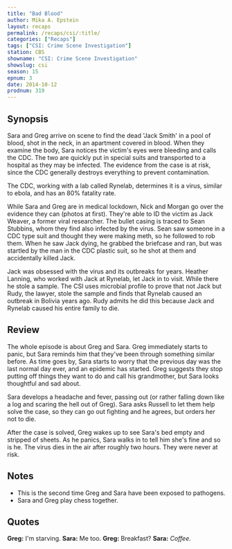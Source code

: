```yaml
---
title: "Bad Blood"
author: Mika A. Epstein
layout: recaps
permalink: /recaps/csi/:title/
categories: ["Recaps"]
tags: ["CSI: Crime Scene Investigation"]
station: CBS
showname: "CSI: Crime Scene Investigation"
showslug: csi
season: 15
epnum: 3
date: 2014-10-12
prodnum: 319
---
```


## Synopsis

Sara and Greg arrive on scene to find the dead 'Jack Smith' in a pool of blood, shot in the neck, in an apartment covered in blood. When they examine the body, Sara notices the victim's eyes were bleeding and calls the CDC. The two are quickly put in special suits and transported to a hospital as they may be infected. The evidence from the case is at risk, since the CDC generally destroys everything to prevent contamination.

The CDC, working with a lab called Rynelab, determines it is a virus, similar to ebola, and has an 80% fatality rate.

While Sara and Greg are in medical lockdown, Nick and Morgan go over the evidence they can (photos at first). They're able to ID the victim as Jack Weaver, a former viral researcher. The bullet casing is traced to Sean Stubbins, whom they find also infected by the virus. Sean saw someone in a CDC type suit and thought they were making meth, so he followed to rob them. When he saw Jack dying, he grabbed the briefcase and ran, but was startled by the man in the CDC plastic suit, so he shot at them and accidentally killed Jack.

Jack was obsessed with the virus and its outbreaks for years. Heather Lanning, who worked with Jack at Rynelab, let Jack in to visit. While there he stole a sample. The CSI uses microbial profile to prove that not Jack but Rudy, the lawyer, stole the sample and finds that Rynelab caused an outbreak in Bolivia years ago. Rudy admits he did this because Jack and Rynelab caused his entire family to die.

## Review

The whole episode is about Greg and Sara. Greg immediately starts to panic, but Sara reminds him that they've been through something similar before. As time goes by, Sara starts to worry that the previous day was the last normal day ever, and an epidemic has started. Greg suggests they stop putting off things they want to do and call his grandmother, but Sara looks thoughtful and sad about.

Sara develops a headache and fever, passing out (or rather falling down like a log and scaring the hell out of Greg). Sara asks Russell to let them help solve the case, so they can go out fighting and he agrees, but orders her not to die.

After the case is solved, Greg wakes up to see Sara's bed empty and stripped of sheets. As he panics, Sara walks in to tell him she's fine and so is he. The virus dies in the air after roughly two hours. They were never at risk.

## Notes

* This is the second time Greg and Sara have been exposed to pathogens.
* Sara and Greg play chess together.

## Quotes

**Greg:** I'm starving.
**Sara:** Me too.
**Greg:** Breakfast?
**Sara:** _Coffee._
